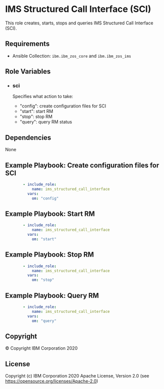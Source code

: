 IMS Structured Call Interface (SCI)
=========

This role creates, starts, stops and queries IMS Structured Call Interface (SCI).

Requirements
------------

* Ansible Collection: `ibm.ibm_zos_core` and `ibm.ibm_zos_ims`


Role Variables
--------------

- ### **sci**

  Specifies what action to take:
  - "config": create configuration files for SCI
  - "start":  start RM
  - "stop":   stop RM
  - "query":   query RM status


Dependencies
------------

None

Example Playbook: Create configuration files for SCI
----------------

```yaml 
        - include_role:
            name: ims_structured_call_interface
          vars:
            om: "config"
```

Example Playbook: Start RM
----------------

```yaml 
        - include_role:
            name: ims_structured_call_interface
          vars:
            om: "start"
```

Example Playbook: Stop RM
----------------

```yaml 
        - include_role:
            name: ims_structured_call_interface
          vars:
            om: "stop"
```

Example Playbook: Query RM
----------------

```yaml 
        - include_role:
            name: ims_structured_call_interface
          vars:
            om: "query"
```

## Copyright

© Copyright IBM Corporation 2020

License
-------

Copyright (c) IBM Corporation 2020 Apache License, Version 2.0 (see https://opensource.org/licenses/Apache-2.0)



